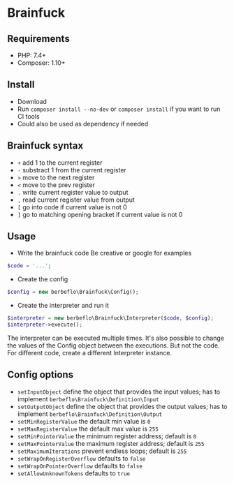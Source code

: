 # Brainfuck
## Requirements
- PHP: 7.4+
- Composer: 1.10+

## Install
- Download
- Run `composer install --no-dev` or `composer install` if you want to run CI tools
- Could also be used as dependency if needed

## Brainfuck syntax
- `+` add 1 to the current register
- `-` substract 1 from the current register
- `>` move to the next register
- `<` move to the prev register
- `.` write current register value to output
- `,` read current register value from output
- `[` go into code if current value is not 0
- `]` go to matching opening bracket if current value is not 0

## Usage
- Write the brainfuck code
Be creative or google for examples
```php
$code = '...';
```
- Create the config
```php
$config = new berbeflo\Brainfuck\Config();
```
- Create the interpreter and run it
```php
$interpreter = new berbeflo\Brainfuck\Interpreter($code, $config);
$interpreter->execute();
```

The interpreter can be executed multiple times. It's also possible to change the values of the Config object between the executions. But not the code. For different code, create a different Interpreter instance.

## Config options
- `setInputObject` define the object that provides the input values; has to implement `berbeflo\Brainfuck\Definition\Input`
- `setOutputObject` define the object that provides the output values; has to implement `berbeflo\Brainfuck\Definition\Output`
- `setMinRegisterValue` the default min value is `0`
- `setMaxRegisterValue` the default max value is `255`
- `setMinPointerValue` the minimum register address; default is `0`
- `setMaxPointerValue` the maximum register address; default is `255`
- `setMaximumIterations` prevent endless loops; default is `255`
- `setWrapOnRegisterOverflow` defaults to `false`
- `setWrapOnPointerOverflow` defaults to `false`
- `setAllowUnknownTokens` defaults to `true`
